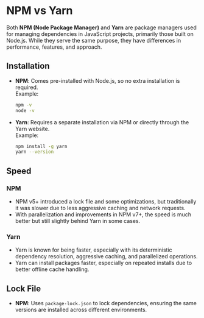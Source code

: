 # NPM vs Yarn

Both **NPM (Node Package Manager)** and **Yarn** are package managers used for managing dependencies in JavaScript projects, primarily those built on Node.js. While they serve the same purpose, they have differences in performance, features, and approach.

## Installation

- **NPM**: Comes pre-installed with Node.js, so no extra installation is required.  
  Example:  
  ```bash
  npm -v
  node -v
  ```

- **Yarn**: Requires a separate installation via NPM or directly through the Yarn website.  
  Example:  
  ```bash
  npm install -g yarn
  yarn --version
  ```

## Speed

### NPM
- NPM v5+ introduced a lock file and some optimizations, but traditionally it was slower due to less aggressive caching and network requests.
- With parallelization and improvements in NPM v7+, the speed is much better but still slightly behind Yarn in some cases.

### Yarn
- Yarn is known for being faster, especially with its deterministic dependency resolution, aggressive caching, and parallelized operations.
- Yarn can install packages faster, especially on repeated installs due to better offline cache handling.

## Lock File

- **NPM**: Uses `package-lock.json` to lock dependencies, ensuring the same versions are installed across different environments.
